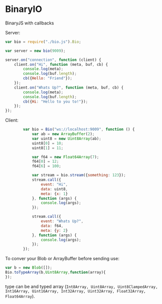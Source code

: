 # BinaryIO
BinaryJS with callbacks 

Server:
```javascript
var bio = require("./bio.js").Bio;

var server = new bio(9009);

server.on("connection", function (client) {
    client.on("Hi", function (meta, buf, cb) {
        console.log(meta);
        console.log(buf.length);
        cb({Hello: "Friend"});
    });
    client.on("Whats Up?", function (meta, buf, cb) {
        console.log(meta);
        console.log(buf.length);
        cb({Hi: "Hello to you to!"});
    });
});
```
Client:
```javascript
        var bio = Bio("ws://localhost:9009", function () {
            var ab = new ArrayBuffer(2);
            var uint8 = new Uint8Array(ab);
            uint8[0] = 10;
            uint8[1] = 11;

            var f64 = new Float64Array(7);
            f64[0] = 12;
            f64[6] = 100;

            var stream = bio.stream({something: 123});
            stream.call({
                event: "Hi",
                data: uint8,
                meta: {x: 1}
            }, function (args) {
                console.log(args);
            });

            stream.call({
                event: "Whats Up?",
                data: f64,
                meta: {y: 2}
            }, function (args) {
                console.log(args);
            });
        });
```

To conver your Blob or ArrayBuffer before sending use:
```javascript
var b = new Blob([]);
Bio.toTypeArray(b,Uint8Array,function(array){
});
```
type can be and typed array (`Int8Array,
Uint8Array, Uint8ClampedArray, Int16Array, Uint16Array, Int32Array, Uint32Array, Float32Array, Float64Array`).
